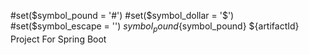 #set($symbol_pound = '#')
#set($symbol_dollar = '$')
#set($symbol_escape = '\')
${symbol_pound}${symbol_pound} ${artifactId} Project For Spring Boot
